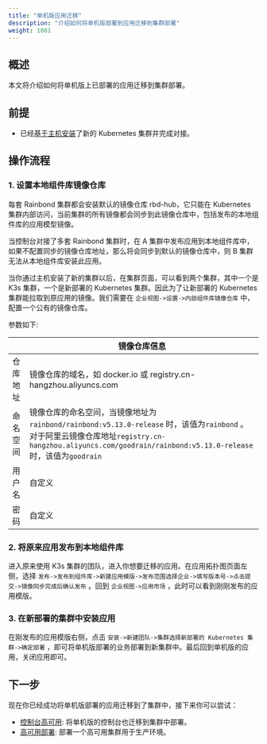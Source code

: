 ```yaml
---
title: "单机版应用迁移"
description: "介绍如何将单机版部署到应用迁移到集群部署"
weight: 1001
---
```


## 概述

本文将介绍如何将单机版上已部署的应用迁移到集群部署。

## 前提

- 已经[基于主机安装](/docs/installation/install-with-ui/#从主机开始安装)了新的 Kubernetes 集群并完成对接。

## 操作流程

### 1. 设置本地组件库镜像仓库

每套 Rainbond 集群都会安装默认的镜像仓库 rbd-hub，它只能在 Kubernetes 集群内部访问，当前集群的所有镜像都会同步到此镜像仓库中，包括发布的本地组件库的应用模型镜像。

当控制台对接了多套 Rainbond 集群时，在 A 集群中发布应用到本地组件库中，如果不配置同步的镜像仓库地址，那么将会同步到默认的镜像仓库中，则 B 集群无法从本地组件库安装此应用。

当你通过主机安装了新的集群以后，在集群页面，可以看到两个集群，其中一个是 K3s 集群，一个是新部署的 Kubernetes 集群。因此为了让新部署的 Kubernetes 集群能拉取到原应用的镜像。我们需要在 `企业视图->设置->内部组件库镜像仓库` 中，配置一个公有的镜像仓库。

参数如下:

|  | 镜像仓库信息 |
| ---- | ---- |
| 仓库地址 | 镜像仓库的域名，如 docker.io 或 registry.cn-hangzhou.aliyuncs.com |
| 命名空间 | 镜像仓库的命名空间，当镜像地址为`rainbond/rainbond:v5.13.0-release` 时，该值为`rainbond` 。对于阿里云镜像仓库地址`registry.cn-hangzhou.aliyuncs.com/goodrain/rainbond:v5.13.0-release`时，该值为`goodrain` |
| 用户名 | 自定义 |
| 密码 | 自定义 |

### 2. 将原来应用发布到本地组件库

进入原来使用 K3s 集群的团队，进入你想要迁移的应用。在应用拓扑图页面左侧，选择 `发布->发布到组件库->新建应用模版->发布范围选择企业->填写版本号->点击提交->镜像同步完成后确认发布` 。回到 `企业视图->应用市场` ，此时可以看到刚刚发布的应用模版。

### 3. 在新部署的集群中安装应用

在刚发布的应用模版右侧，点击 `安装->新建团队->集群选择新部署的 Kubernetes 集群->确定部署` ，即可将单机版部署的业务部署到新集群中。最后回到单机版的应用，关闭应用即可。

## 下一步

现在你已经成功将单机版部署的应用迁移到了集群中，接下来你可以尝试：

- [控制台高可用](/docs/installation/ha-deployment/console-recover): 将单机版的控制台也迁移到集群中部署。
- [高可用部署](/docs/installation/ha-deployment/): 部署一个高可用集群用于生产环境。
